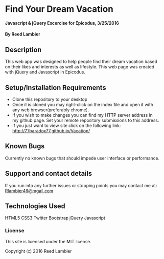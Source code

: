 # Find Your Dream Vacation

#### Javascript & jQuery Excercise for Epicodus, 3/25/2016

#### By Reed Lambier

## Description

This web app was designed to help people find their dream vacation based on their
likes and interests as well as lifestyle. This web page was created with jQuery and Javascript in Epicodus.

## Setup/Installation Requirements

* Clone this repository to your desktop
* Once it is cloned you may right-click on the index file and open it with any web browser(preferably chrome).
* If you wish to make changes you can find my HTTP server address in my github page.
Set your remote repository submissions to this address.
* If you just want to view site click on the following link: http://77paradox77.github.io/Vacation/


## Known Bugs

Currently no known bugs that should impede user interface or performance.

## Support and contact details

If you run into any further issues or stopping points you may contact me at: Rlambier46@mgail.com

## Technologies Used

HTML5
CSS3
Twitter Bootstrap
jQuery
Javascript

### License

This site is licensed under the MIT license.

Copyright (c) 2016 Reed Lambier
